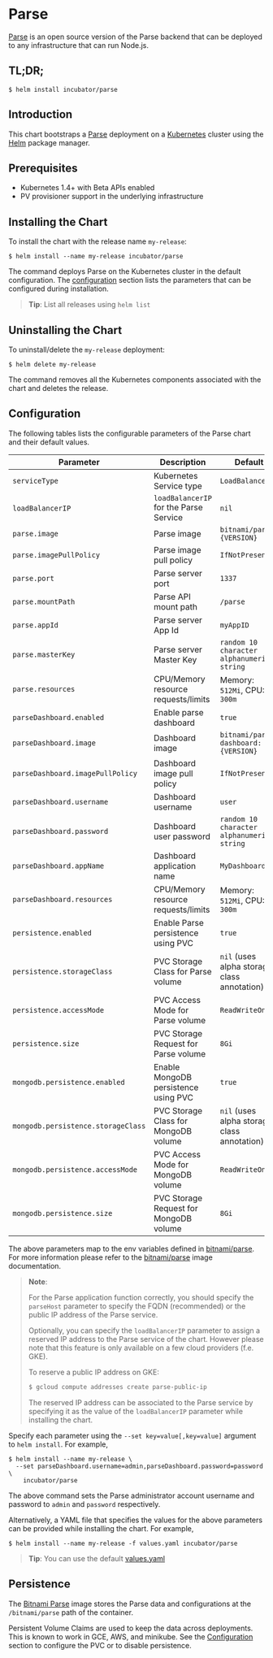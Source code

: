# Parse

[Parse](https://parse.com/) is an open source version of the Parse backend that can be deployed to any infrastructure that can run Node.js.

## TL;DR;

```console
$ helm install incubator/parse
```

## Introduction

This chart bootstraps a [Parse](https://github.com/bitnami/bitnami-docker-parse) deployment on a [Kubernetes](http://kubernetes.io) cluster using the [Helm](https://helm.sh) package manager.

## Prerequisites

- Kubernetes 1.4+ with Beta APIs enabled
- PV provisioner support in the underlying infrastructure

## Installing the Chart

To install the chart with the release name `my-release`:

```console
$ helm install --name my-release incubator/parse
```

The command deploys Parse on the Kubernetes cluster in the default configuration. The [configuration](#configuration) section lists the parameters that can be configured during installation.

> **Tip**: List all releases using `helm list`

## Uninstalling the Chart

To uninstall/delete the `my-release` deployment:

```console
$ helm delete my-release
```

The command removes all the Kubernetes components associated with the chart and deletes the release.

## Configuration

The following tables lists the configurable parameters of the Parse chart and their default values.

|             Parameter              |              Description               |                   Default                   |
|------------------------------------|----------------------------------------|---------------------------------------------|
| `serviceType`                      | Kubernetes Service type                | `LoadBalancer`                              |
| `loadBalancerIP`                   | `loadBalancerIP` for the Parse Service | `nil`                                       |
| `parse.image`                      | Parse image                            | `bitnami/parse:{VERSION}`                   |
| `parse.imagePullPolicy`            | Parse image pull policy                | `IfNotPresent`                              |
| `parse.port`                       | Parse server port                      | `1337`                                      |
| `parse.mountPath`                  | Parse API mount path                   | `/parse`                                    |
| `parse.appId`                      | Parse server App Id                    | `myAppID`                                   |
| `parse.masterKey`                  | Parse server Master Key                | `random 10 character alphanumeric string`   |
| `parse.resources`                  | CPU/Memory resource requests/limits    | Memory: `512Mi`, CPU: `300m`                |
| `parseDashboard.enabled`           | Enable parse dashboard                 | `true`                                      |
| `parseDashboard.image`             | Dashboard image                        | `bitnami/parse-dashboard:{VERSION}`         |
| `parseDashboard.imagePullPolicy`   | Dashboard image pull policy            | `IfNotPresent`                              |
| `parseDashboard.username`          | Dashboard username                     | `user`                                      |
| `parseDashboard.password`          | Dashboard user password                | `random 10 character alphanumeric string`   |
| `parseDashboard.appName`           | Dashboard application name             | `MyDashboard`                               |
| `parseDashboard.resources`         | CPU/Memory resource requests/limits    | Memory: `512Mi`, CPU: `300m`                |
| `persistence.enabled`              | Enable Parse persistence using PVC     | `true`                                      |
| `persistence.storageClass`         | PVC Storage Class for Parse volume     | `nil` (uses alpha storage class annotation) |
| `persistence.accessMode`           | PVC Access Mode for Parse volume       | `ReadWriteOnce`                             |
| `persistence.size`                 | PVC Storage Request for Parse volume   | `8Gi`                                       |
| `mongodb.persistence.enabled`      | Enable MongoDB persistence using PVC   | `true`                                      |
| `mongodb.persistence.storageClass` | PVC Storage Class for MongoDB volume   | `nil` (uses alpha storage class annotation) |
| `mongodb.persistence.accessMode`   | PVC Access Mode for MongoDB volume     | `ReadWriteOnce`                             |
| `mongodb.persistence.size`         | PVC Storage Request for MongoDB volume | `8Gi`                                       |

The above parameters map to the env variables defined in [bitnami/parse](http://github.com/bitnami/bitnami-docker-parse). For more information please refer to the [bitnami/parse](http://github.com/bitnami/bitnami-docker-parse) image documentation.

> **Note**:
>
> For the Parse application function correctly, you should specify the `parseHost` parameter to specify the FQDN (recommended) or the public IP address of the Parse service.
>
> Optionally, you can specify the `loadBalancerIP` parameter to assign a reserved IP address to the Parse service of the chart. However please note that this feature is only available on a few cloud providers (f.e. GKE).
>
> To reserve a public IP address on GKE:
>
> ```bash
> $ gcloud compute addresses create parse-public-ip
> ```
>
> The reserved IP address can be associated to the Parse service by specifying it as the value of the `loadBalancerIP` parameter while installing the chart.

Specify each parameter using the `--set key=value[,key=value]` argument to `helm install`. For example,

```console
$ helm install --name my-release \
  --set parseDashboard.username=admin,parseDashboard.password=password \
    incubator/parse
```

The above command sets the Parse administrator account username and password to `admin` and `password` respectively.

Alternatively, a YAML file that specifies the values for the above parameters can be provided while installing the chart. For example,

```console
$ helm install --name my-release -f values.yaml incubator/parse
```

> **Tip**: You can use the default [values.yaml](values.yaml)

## Persistence

The [Bitnami Parse](https://github.com/bitnami/bitnami-docker-parse) image stores the Parse data and configurations at the `/bitnami/parse` path of the container.

Persistent Volume Claims are used to keep the data across deployments. This is known to work in GCE, AWS, and minikube.
See the [Configuration](#configuration) section to configure the PVC or to disable persistence.
